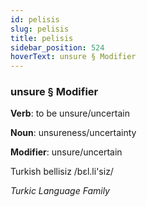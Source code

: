 ```yaml
---
id: pelisis
slug: pelisis
title: pelisis
sidebar_position: 524
hoverText: unsure § Modifier
---
```


### unsure § Modifier

**Verb**: to be unsure/uncertain

**Noun**: unsureness/uncertainty

**Modifier**: unsure/uncertain

Turkish bellisiz /bɛl.li'siz/

*Turkic Language Family*